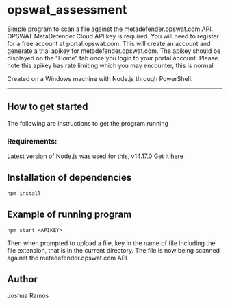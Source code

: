 # opswat_assessment
Simple program to scan a file against the metadefender.opswat.com API.
OPSWAT MetaDefender Cloud API key is required.
You will need to register for a free account at portal.opswat.com. This will create an account and generate
a trial apikey for metadefender.opswat.com. The apikey should be displayed on the "Home" tab once you login
to your portal account. Please note this apikey has rate limiting which you may encounter, this is normal.

Created on a Windows machine with Node.js through PowerShell.
_____________________________________

## How to get started

The following are instructions to get the program running

### Requirements:

Latest version of Node.js was used for this, v14.17.0
Get it [here](https://nodejs.org/en/)

## Installation of dependencies

```
npm install
```

## Example of running program

```
npm start <APIKEY>
```
Then when prompted to upload a file, key in the name of file including the file extension, that is in the current directory. The file is now being scanned against the metadefender.opswat.com API

## Author
Joshua Ramos
